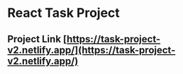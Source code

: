 # React Task Project

## Project Link [https://task-project-v2.netlify.app/](https://task-project-v2.netlify.app/)
